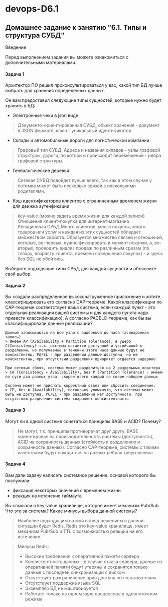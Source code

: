 # devops-D6.1
## Домашнее задание к занятию "6.1. Типы и структура СУБД"
Введение

Перед выполнением задания вы можете ознакомиться с дополнительными материалами.
#### Задача 1

Архитектор ПО решил проконсультироваться у вас, какой тип БД лучше выбрать для хранения определенных данных.

Он вам предоставил следующие типы сущностей, которые нужно будет хранить в БД:

   - Электронные чеки в json виде
   > Документо-ориентированная СУБД, обьект хранения - документ в JSON формате, ключ - уникальный идентификатор 
   - Склады и автомобильные дороги для логистической компании    
   > Графовый тип СУБД. Адреса и названия складов - узлы графовой структуры; дороги, по которым происходит перемещение - ребра графовой структуры.  
   - Генеалогические деревья
   > Сетевая СУБД подойдет лучше всего, так как в этом случае у потомка может быть несколько связей с несколькими родителями. 
   - Кэш идентификаторов клиентов с ограниченным временем жизни для движка аутенфикации 
   > key-value (можно задать время жизни для каждой записи)
    Отношения клиент-покупка для интернет-магазина              
   > Реляционная СУБД.Много клиентов, много покупок, много товаров или услуг и каждая из этих сущностей обладает множеством свойств. Образуется множество связей и отношений, которые, во-первых, нужно фиксировать в момент покупки, а, во-вторых, проводить анализ продаж по различным срезам (по товару, возрасту клиента, времени совершения покупок) - и здесь без SQL не обойтись.

Выберите подходящие типы СУБД для каждой сущности и объясните свой выбор.
#### Задача 2

Вы создали распределенное высоконагруженное приложение и хотите классифицировать его согласно CAP-теореме. Какой классификации по CAP-теореме соответствует ваша система, если (каждый пункт - это отдельная реализация вашей системы и для каждого пункта надо привести классификацию):
А согласно PACELC-теореме, как бы вы классифицировали данные реализации?

    Данные записываются на все узлы с задержкой до часа (асинхронная запись)    
    > Имеем AP (Availability + Partition Tolerance), в ущерб C(Consistency) т.к. система остается доступной и устойчивой к разделению, но получаемые в течении этого часа данные будут не консистентны. PA/EL - при разделении данные доступны, но не консистентны, при отсутствии разделения приоритет отдается задержке 
    
    При сетевых сбоях, система может разделиться на 2 раздельных кластера       
    > CA (Consistency + Availability), без P (Partition Tolerance) - имеем по сути два разных узла, скорее всего каждый со своим набором данных
          
    Система может не прислать корректный ответ или сбросить соединение.   
    > CP, без A (Availability), поскольку упомянуто, что система может быть не доступна. PC/EC - при разделении нет доступности, при отсутствии разделения система сохраняет консистентность

#### Задача 3

Могут ли в одной системе сочетаться принципы BASE и ACID? Почему?
    
> Не могут, т.к. принципы противоречат друг другу. BASE ориентирован на производительность системы (доступность), ACID на сохранность данных (стойкость к разделению и сохранность данных). Согласно CAP-теореме, системы с такими качествами будут находиться на разных ребрах треугольника.

#### Задача 4

Вам дали задачу написать системное решение, основой которого бы послужили:

   - фиксация некоторых значений с временем жизни
   - реакция на истечение таймаута

Вы слышали о key-value хранилище, которое имеет механизм Pub/Sub. Что это за система? Какие минусы выбора данной системы?
    
>    Наиболее подходящим на мой взгляд решением в данной ситуации будет Redis. Redis это key-value хранилище, имеет механизм
>Pub/Sub и TTL с возможностью реакции на его истечение.

> Минусы Redis:
>- Высокие требования к оперативной памяти сервера
>- Консистентность данных - в случае отказа сервера, данные из оперативной памяти будут утеряны и сохранятся только данные 
>с последней синхронизации с диском
>- Отсутствует разграничение прав доступа по пользователям.
>- Отсутствует поддержка языка SQL
>- Экземпляр БД не маштабируется
>- Работает только на одном ядре процессора в однопоточном режиме

